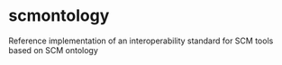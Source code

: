 # scmontology
Reference implementation of an interoperability standard for SCM tools based on SCM ontology
